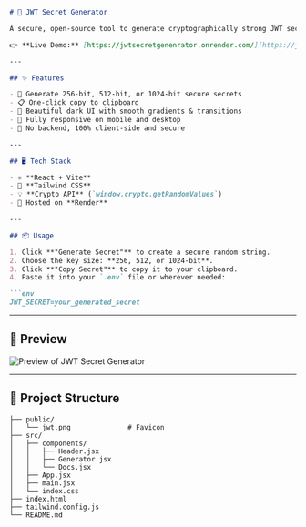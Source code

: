 
````markdown
# 🔐 JWT Secret Generator

A secure, open-source tool to generate cryptographically strong JWT secrets with a beautiful, responsive UI — perfect for your `.env` files or JWT-based applications.

👉 **Live Demo:** [https://jwtsecretgenenrator.onrender.com/](https://jwtsecretgenenrator.onrender.com/)

---

## ✨ Features

- 🔑 Generate 256-bit, 512-bit, or 1024-bit secure secrets
- 📋 One-click copy to clipboard
- 💅 Beautiful dark UI with smooth gradients & transitions
- 📱 Fully responsive on mobile and desktop
- 🚀 No backend, 100% client-side and secure

---

## 🖥️ Tech Stack

- ⚛️ **React + Vite**
- 🎨 **Tailwind CSS**
- 💡 **Crypto API** (`window.crypto.getRandomValues`)
- 🧪 Hosted on **Render**

---

## 📦 Usage

1. Click **"Generate Secret"** to create a secure random string.
2. Choose the key size: **256, 512, or 1024-bit**.
3. Click **"Copy Secret"** to copy it to your clipboard.
4. Paste it into your `.env` file or wherever needed:

```env
JWT_SECRET=your_generated_secret
````

---

## 📸 Preview

![Preview of JWT Secret Generator](https://jwtsecretgenenrator.onrender.com/jwt.png)

---

## 📁 Project Structure

```
├── public/
│   └── jwt.png              # Favicon
├── src/
│   ├── components/
│   │   ├── Header.jsx
│   │   ├── Generator.jsx
│   │   └── Docs.jsx
│   ├── App.jsx
│   ├── main.jsx
│   └── index.css
├── index.html
├── tailwind.config.js
└── README.md
```



